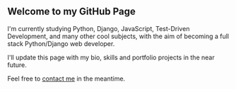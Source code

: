 ## Welcome to my GitHub Page

I'm currently studying Python, Django, JavaScript, Test-Driven Development, and many other cool subjects, with the aim of becoming a full stack Python/Django web developer.

I'll update this page with my bio, skills and portfolio projects in the near future.

Feel free to [contact me](mailto:raoul@raoulcapello.nl) in the meantime.
